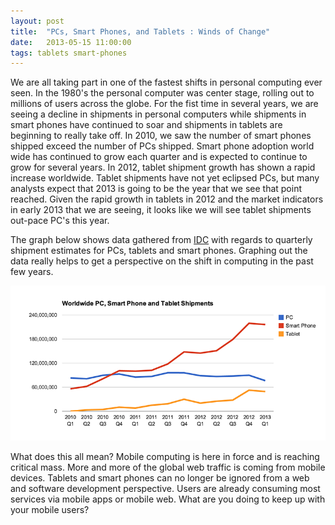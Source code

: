 ```yaml
---
layout: post
title:  "PCs, Smart Phones, and Tablets : Winds of Change"
date:   2013-05-15 11:00:00
tags: tablets smart-phones
---
```


We are all taking part in one of the fastest shifts in personal computing ever seen.  In the 1980's the personal computer was center stage, rolling out to millions of users across the globe.  For the fist time in several years, we are seeing a decline in shipments in personal computers while shipments in smart phones have continued to soar and shipments in tablets are beginning to really take off.  In 2010, we saw the number of smart phones shipped exceed the number of PCs shipped.  Smart phone adoption world wide has continued to grow each quarter and is expected to continue to grow for several years.  In 2012, tablet shipment growth has shown a rapid increase worldwide.  Tablet shipments have not yet eclipsed PCs, but many analysts expect that 2013 is going to be the year that we see that point reached. Given the rapid growth in tablets in 2012 and the market indicators in early 2013 that we are seeing, it looks like we will see tablet shipments out-pace PC's this year.

The graph below shows data gathered from [IDC](http://www.idc.com/) with regards to quarterly shipment estimates for PCs, tablets and smart phones.  Graphing out the data really helps to get a perspective on the shift in computing in the past few years.

![Smartphone, Tablet and PC Shipments](/img/smartphone_tablet_pc_shipments_medium.png)

What does this all mean?  Mobile computing is here in force and is reaching critical mass.  More and more of the global web traffic is coming from mobile devices.  Tablets and smart phones can no longer be ignored from a web and software development perspective.  Users are already consuming most services via  mobile apps or mobile web.  What are you doing to keep up with your mobile users?